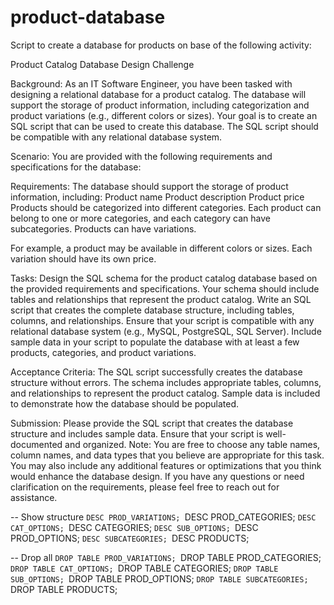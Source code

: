 # product-database
Script to create a database for products on base of the following activity:

Product Catalog Database Design Challenge

Background: As an IT Software Engineer, you have been tasked with designing a relational database for a product catalog. The database will support the storage of product information, including categorization and product variations (e.g., different colors or sizes). Your goal is to create an SQL script that can be used to create this database. The SQL script should be compatible with any relational database system. 

Scenario: You are provided with the following requirements and specifications for the database: 

Requirements: 
The database should support the storage of product information, including: 
Product name
Product description
Product price
Products should be categorized into different categories.
Each product can belong to one or more categories, and each category can have subcategories. Products can have variations. 

For example, a product may be available in different colors or sizes. Each variation should have its own price. 

Tasks: 
Design the SQL schema for the product catalog database based on the provided requirements and specifications. 
Your schema should include tables and relationships that represent the product catalog. 
Write an SQL script that creates the complete database structure, including tables, columns, and relationships. Ensure that your script is compatible with any relational database system (e.g., MySQL, PostgreSQL, SQL Server). 
Include sample data in your script to populate the database with at least a few products, categories, and product variations. 

Acceptance Criteria: 
The SQL script successfully creates the database structure without errors. 
The schema includes appropriate tables, columns, and relationships to represent the product catalog. 
Sample data is included to demonstrate how the database should be populated. 

Submission: Please provide the SQL script that creates the database structure and includes sample data. Ensure that your script is well-documented and organized. 
Note: You are free to choose any table names, column names, and data types that you believe are appropriate for this task. You may also include any additional features or optimizations that you think would enhance the database design. If you have any questions or need clarification on the requirements, please feel free to reach out for assistance.


-- Show structure
``DESC PROD_VARIATIONS;
``DESC PROD_CATEGORIES;
``DESC CAT_OPTIONS;
``DESC CATEGORIES;
``DESC SUB_OPTIONS;
``DESC PROD_OPTIONS;
``DESC SUBCATEGORIES;
``DESC PRODUCTS;


-- Drop all
``DROP TABLE PROD_VARIATIONS;
``DROP TABLE PROD_CATEGORIES;
``DROP TABLE CAT_OPTIONS;
``DROP TABLE CATEGORIES;
``DROP TABLE SUB_OPTIONS;
``DROP TABLE PROD_OPTIONS;
``DROP TABLE SUBCATEGORIES;
``DROP TABLE PRODUCTS;
